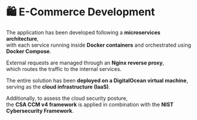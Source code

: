 # 🛍️ E-Commerce Development  

The application has been developed following a **microservices architecture**,  
with each service running inside **Docker containers** and orchestrated using **Docker Compose**.  

External requests are managed through an **Nginx reverse proxy**,  
which routes the traffic to the internal services.  

The entire solution has been **deployed on a DigitalOcean virtual machine**,  
serving as the **cloud infrastructure (IaaS)**.  

Additionally, to assess the cloud security posture,  
the **CSA CCM v4 framework** is applied in combination with the **NIST Cybersecurity Framework**.  

